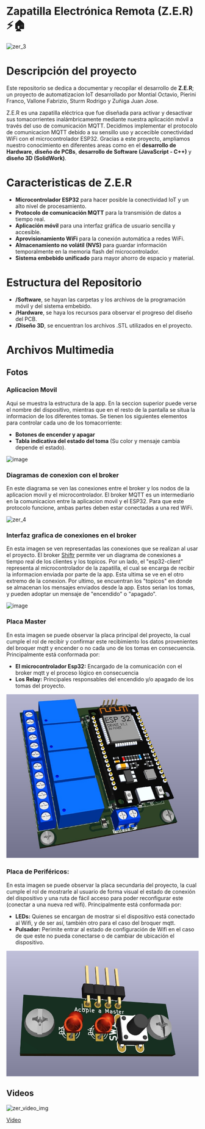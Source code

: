 #  Zapatilla Electrónica Remota (Z.E.R) ⚡🏠
![zer_3](https://github.com/RodrigoSturm14/Zapatilla-Electronica-Remota-Z.E.R-/assets/105557226/2e0b8db4-eaf7-421f-905a-5cf753c8b182)

# Descripción del proyecto
Este repositorio se dedica a documentar y recopilar el desarrollo de **Z.E.R**; un proyecto de automatizacion IoT desarrollado por Montial Octavio, Pierini Franco, Vallone Fabrizio, Sturm Rodrigo y Zuñiga Juan Jose.


Z.E.R es una zapatilla eléctrica que fue diseñada para activar y desactivar sus tomacorrientes inalámbricamente mediante nuestra aplicación móvil a través del uso de comunicación MQTT.
Decidimos implementar el protocolo de comunicacion MQTT debido a su sensillo uso y accecible conectividad WiFi con el microcontrolador ESP32.
Gracias a este proyecto, ampliamos nuestro conocimiento en diferentes areas como en el **desarrollo de Hardware**, **diseño de PCBs**, **desarrollo de Software (JavaScript - C++)** y **diseño 3D (SolidWork)**.

# Caracteristicas de Z.E.R
* **Microcontrolador ESP32** para hacer posible la conectividad IoT y un alto nivel de procesamiento.
* **Protocolo de comunicación MQTT** para la transmisión de datos a tiempo real.
* **Aplicación móvil** para una interfaz gráfica de usuario sencilla y accesible.
*  **Aprovisionamiento WiFi** para la conexión automática a redes WiFi.
* **Almacenamiento no volátil (NVS)** para guardar información temporalmente en la memoria flash del microcontrolador.
* **Sistema embebido unificado** para mayor ahorro de espacio y material.

#  Estructura del Repositorio
* **/Software**, se hayan las carpetas y los archivos de la programación móvil y del sistema embebido.
* **/Hardware**, se haya los recursos para observar el progreso del diseño del PCB.
* **/Diseño 3D**, se encuentran los archivos .STL  utilizados en el proyecto.

# Archivos Multimedia

## Fotos
### Aplicacion Movil

Aqui se muestra la estructura de la app. En la seccion superior puede verse el nombre del dispositivo, mientras que en el resto de la pantalla se situa la informacion de los diferentes tomas. Se tienen los siguientes elementos para controlar cada uno de los tomacorriente: 

* **Botones de encender y apagar**
* **Tabla indicativa del estado del toma** (Su color y mensaje cambia depende el estado).

![image](https://github.com/RodrigoSturm14/Zapatilla-Electronica-Remota-Z.E.R-/assets/133114947/24666520-1219-45d1-9a69-8cec763d5a1d)

### Diagramas de conexion con el broker

En este diagrama se ven las conexiones entre el broker y los nodos de la aplicacion movil y el microcontrolador. El broker MQTT es un intermediario en la comunicacion entre la aplicacion movil y el ESP32. Para que este protocolo funcione, ambas partes deben estar conectadas a una red WiFi.

![zer_4](https://github.com/RodrigoSturm14/Zapatilla-Electronica-Remota-Z.E.R-/assets/105557226/a6852da1-2f48-4398-a0bb-47121b24b101)

### Interfaz grafica de conexiones en el broker

En esta imagen se ven representadas las conexiones que se realizan al usar el proyecto. El broker [Shiftr](https://www.shiftr.io/) permite ver un diagrama de conexiones a tiempo real de los clientes y los topicos. Por un lado, el "esp32-client" representa al microcontrolador de la zapatilla, el cual se encarga de recibir la informacion enviada por parte de la app. Esta ultima se ve en el otro extremo de la conexion. Por ultimo, se encuentran los "topicos" en donde se almacenan los mensajes enviados desde la app. Estos serian los tomas, y pueden adoptar un mensaje de "encendido" o "apagado".

![image](https://github.com/RodrigoSturm14/Zapatilla-Electronica-Remota-Z.E.R-/assets/133114947/0cc4edf8-5742-42b1-85bf-aca77e879125)


### Placa Master 

En esta imagen se puede observar la placa principal del proyecto, la cual cumple el rol de recibir y confirmar este recibimiento los datos provenientes del broquer mqtt y encender o no cada uno de los tomas en consecuencia.
Principalmente está conformada por:
* **El microcontrolador Esp32:** Encargado de la comunicación con el broker mqtt y el proceso lógico en consecuencia
* **Los Relay:** Principales responsables del encendido y/o apagado de los tomas del proyecto.

![image](https://github.com/RodrigoSturm14/Zapatilla-Electronica-Remota-Z.E.R-/blob/main/Hardware/0.4/Imagen%203d%20con%20esp.jpg)


### Placa de Periféricos:

En esta imagen se puede observar la placa secundaria del proyecto, la cual cumple el rol de mostrarle al usuario de forma visual el estado de conexión del dispositivo y una ruta de fácil acceso para poder reconfigurar este (conectar a una nueva red wifi). 
Principalmente está conformada por:
* **LEDs:** Quienes se encargan de mostrar si el dispositivo está conectado al Wifi, y de ser así, también otro para el caso del broquer mqtt.
* **Pulsador:** Perimite entrar al estado de configuración de Wifi en el caso de que este no pueda conectarse o de cambiar de ubicación el dispositivo.

![image](https://github.com/RodrigoSturm14/Zapatilla-Electronica-Remota-Z.E.R-/blob/main/Hardware/Acople%20Pull%20y%20led/Imagen%203D%20superior.jpg)


## Videos
![zer_video_img](https://github.com/RodrigoSturm14/Zapatilla-Electronica-Remota-Z.E.R-/assets/105557226/a82fa8dc-b918-444d-a02f-bd17f430531e)

[Video](https://drive.google.com/file/d/11wxJRINLuGf1xzWTfpv2VvfbYe2Eymw4/view?usp=sharing)

